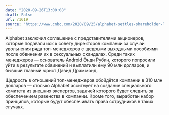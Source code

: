 ```yaml
---
date: "2020-09-26T13:00:08"
draft: False
url: /1619
source: "https://www.cnbc.com/2020/09/25/alphabet-settles-shareholder-lawsuit-.html"
---
```


Alphabet заключил соглашение с представителями акционеров, которые подавали иск к совету директоров компании за случаи увольнения ряда топ-менеджеров с щедрыми выходными пособиями после обвинения их в сексуальных скандалах. Среди таких менеджеров — основатель Android Энди Рубин, которого попросили уйти в результате обвинений и выплатили ему 90 млн долларов, и бывший главный юрист Дэвид Драммонд. 

Щедрость в отношений топ-менеджеров обойдётся компании в 310 млн долларов — столько Alphabet ассигнует на создание специального комитета из внешних экспертов, задачей которого будет следить за обеспечением равенства в компании. Кроме того, выработан набор принципов, которые будут обеспечивать права сотрудников в таких случаях.

